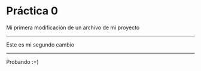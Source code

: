  # Práctica 0

Mi primera modificación de 
un archivo de mi proyecto

**************************
Este es mi segundo cambio
**************************
Probando :=)
